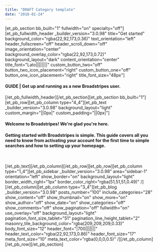 ```yaml
---
title: "DRAFT Category template"
date: "2018-01-24"
---
```


\[et\_pb\_section bb\_built="1" fullwidth="on" specialty="off"\]\[et\_pb\_fullwidth\_header \_builder\_version="3.0.98" title="Get started" background\_color="rgba(22,92,173,0.36)" text\_orientation="left" header\_fullscreen="off" header\_scroll\_down="off" image\_orientation="center" background\_overlay\_color="rgba(22,92,173,0.72)" background\_layout="dark" content\_orientation="center" title\_font="Lato||||||||" custom\_button\_two="off" button\_two\_icon\_placement="right" custom\_button\_one="off" button\_one\_icon\_placement="right" title\_font\_size="48px"\]

#### GUIDE | Get up and running as a new Broadstripes user.

\[/et\_pb\_fullwidth\_header\]\[/et\_pb\_section\]\[et\_pb\_section bb\_built="1"\]\[et\_pb\_row\]\[et\_pb\_column type="4\_4"\]\[et\_pb\_text \_builder\_version="3.0.98" background\_layout="light" custom\_margin="||0px|" custom\_padding="||0px|"\]

#### **Welcome to Broadstripes! We're glad you're here.**

#### Getting started with Broadstripes is simple. This guide covers all you need to know from activating your account for the first time to simple searches and how to setting up your homepage.

 

\[/et\_pb\_text\]\[/et\_pb\_column\]\[/et\_pb\_row\]\[et\_pb\_row\]\[et\_pb\_column type="1\_4"\]\[et\_pb\_sidebar \_builder\_version="3.0.98" area="sidebar-1" orientation="left" show\_border="on" background\_layout="light" border\_width\_right="1px" border\_color\_right="rgba(51,51,51,0.49)" /\]\[/et\_pb\_column\]\[et\_pb\_column type="3\_4"\]\[et\_pb\_blog \_builder\_version="3.0.98" posts\_number="100" include\_categories="28" show\_content="off" show\_thumbnail="on" show\_more="on" show\_author="off" show\_date="on" show\_categories="off" show\_comments="off" show\_pagination="off" fullwidth="on" use\_overlay="off" background\_layout="light" pagination\_font\_size\_tablet="51" pagination\_line\_height\_tablet="2" masonry\_tile\_background\_color="rgba(209,209,209,0.33)" body\_font\_size="12" header\_font="|700|||||||" header\_text\_color="rgba(22,92,173,0.86)" header\_font\_size="17" meta\_font\_size="10" meta\_text\_color="rgba(0,0,0,0.5)" /\]\[/et\_pb\_column\]\[/et\_pb\_row\]\[/et\_pb\_section\]
